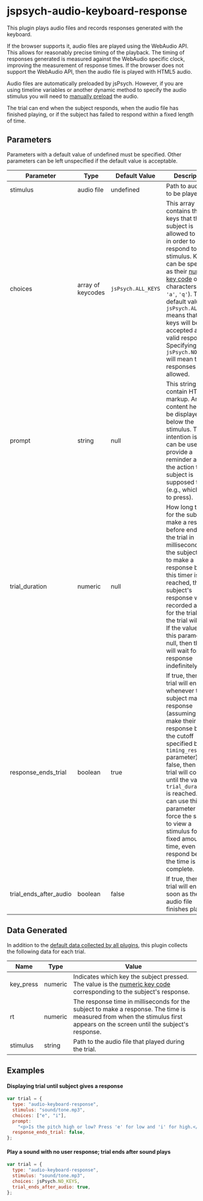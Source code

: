 # jspsych-audio-keyboard-response

This plugin plays audio files and records responses generated with the keyboard.

If the browser supports it, audio files are played using the WebAudio API. This allows for reasonably precise timing of the playback. The timing of responses generated is measured against the WebAudio specific clock, improving the measurement of response times. If the browser does not support the WebAudio API, then the audio file is played with HTML5 audio.

Audio files are automatically preloaded by jsPsych. However, if you are using timeline variables or another dynamic method to specify the audio stimulus you will need to [manually preload](/overview/media-preloading/#manual-preloading) the audio.

The trial can end when the subject responds, when the audio file has finished playing, or if the subject has failed to respond within a fixed length of time.

## Parameters

Parameters with a default value of undefined must be specified. Other parameters can be left unspecified if the default value is acceptable.

| Parameter              | Type              | Default Value      | Description                                                                                                                                                                                                                                                                                                                                                                                                                                       |
| ---------------------- | ----------------- | ------------------ | ------------------------------------------------------------------------------------------------------------------------------------------------------------------------------------------------------------------------------------------------------------------------------------------------------------------------------------------------------------------------------------------------------------------------------------------------- |
| stimulus               | audio file        | undefined          | Path to audio file to be played.                                                                                                                                                                                                                                                                                                                                                                                                                  |
| choices                | array of keycodes | `jsPsych.ALL_KEYS` | This array contains the keys that the subject is allowed to press in order to respond to the stimulus. Keys can be specified as their [numeric key code](http://www.cambiaresearch.com/articles/15/javascript-char-codes-key-codes) or as characters (e.g., `'a'`, `'q'`). The default value of `jsPsych.ALL_KEYS` means that all keys will be accepted as valid responses. Specifying `jsPsych.NO_KEYS` will mean that no responses are allowed. |
| prompt                 | string            | null               | This string can contain HTML markup. Any content here will be displayed below the stimulus. The intention is that it can be used to provide a reminder about the action the subject is supposed to take (e.g., which key to press).                                                                                                                                                                                                               |
| trial_duration         | numeric           | null               | How long to wait for the subject to make a response before ending the trial in milliseconds. If the subject fails to make a response before this timer is reached, the subject's response will be recorded as null for the trial and the trial will end. If the value of this parameter is null, then the trial will wait for a response indefinitely.                                                                                            |
| response_ends_trial    | boolean           | true               | If true, then the trial will end whenever the subject makes a response (assuming they make their response before the cutoff specified by the `timing_response` parameter). If false, then the trial will continue until the value for `trial_duration` is reached. You can use this parameter to force the subject to view a stimulus for a fixed amount of time, even if they respond before the time is complete.                               |
| trial_ends_after_audio | boolean           | false              | If true, then the trial will end as soon as the audio file finishes playing.                                                                                                                                                                                                                                                                                                                                                                      |

## Data Generated

In addition to the [default data collected by all plugins](overview#datacollectedbyplugins), this plugin collects the following data for each trial.

| Name      | Type    | Value                                                                                                                                                                                            |
| --------- | ------- | ------------------------------------------------------------------------------------------------------------------------------------------------------------------------------------------------ |
| key_press | numeric | Indicates which key the subject pressed. The value is the [numeric key code](http://www.cambiaresearch.com/articles/15/javascript-char-codes-key-codes) corresponding to the subject's response. |
| rt        | numeric | The response time in milliseconds for the subject to make a response. The time is measured from when the stimulus first appears on the screen until the subject's response.                      |
| stimulus  | string  | Path to the audio file that played during the trial.                                                                                                                                             |

## Examples

#### Displaying trial until subject gives a response

```javascript
var trial = {
  type: "audio-keyboard-response",
  stimulus: "sound/tone.mp3",
  choices: ["e", "i"],
  prompt:
    "<p>Is the pitch high or low? Press 'e' for low and 'i' for high.</p>",
  response_ends_trial: false,
};
```

#### Play a sound with no user response; trial ends after sound plays

```javascript
var trial = {
  type: "audio-keyboard-response",
  stimulus: "sound/tone.mp3",
  choices: jsPsych.NO_KEYS,
  trial_ends_after_audio: true,
};
```
